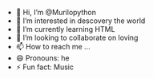 - 👋 Hi, I’m @Murilopython
- 👀 I’m interested in descovery the world
- 🌱 I’m currently learning HTML
- 💞️ I’m looking to collaborate on loving
- 📫 How to reach me ...
- 😄 Pronouns: he
- ⚡ Fun fact: Music

<!---
pythonprogramater/pythonprogramater is a ✨ special ✨ repository because its `README.md` (this file) appears on your GitHub profile.
You can click the Preview link to take a look at your changes.
--->
